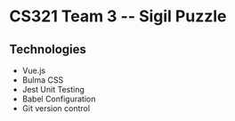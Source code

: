 # CS321 Team 3 -- Sigil Puzzle

## Technologies
- Vue.js
- Bulma CSS
- Jest Unit Testing
- Babel Configuration
- Git version control